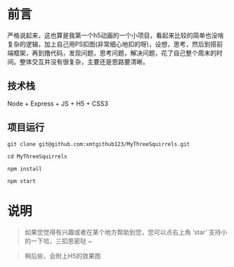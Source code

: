 # 前言

严格说起来，这也算是我第一个h5动画的一个小项目，看起来比较的简单也没啥复杂的逻辑，加上自己用PS扣图(非常细心地扣的呀)，设想，思考，然后到搭前端框架，再到撸代码，发现问题，思考问题，解决问题，花了自己整个周末的时间。整体交互并没有很复杂，主要还是思路要清晰。

## 技术栈

Node + Express + JS + H5 + CSS3

## 项目运行

```
git clone git@github.com:xmtgithub123/MyThreeSquirrels.git 

cd MyThreeSquirrels

npm install

npm start

```
# 说明

> 如果您觉得有兴趣或者在某个地方帮助到您，您可以点右上角 ‘star’ 支持小的一下哈，三扣思密哒 ~

> 稍后些，会附上H5的效果图